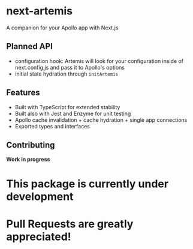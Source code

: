 # next-artemis
A companion for your Apollo app with Next.js

## Planned API
* configuration hook: Artemis will look for your configuration inside of next.config.js and pass it to Apollo's options
* initial state hydration through `initArtemis`

## Features
* Built with TypeScript for extended stability
* Built also with Jest and Enzyme for unit testing
* Apollo cache invalidation + cache hydration + single app connections
* Exported types and interfaces

## Contributing
**Work in progress**

# This package is currently under development
# Pull Requests are greatly appreciated!

